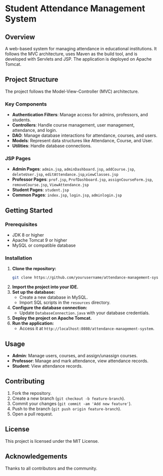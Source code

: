 # Student Attendance Management System

## Overview

A web-based system for managing attendance in educational institutions. It follows the MVC architecture, uses Maven as the build tool, and is developed with Servlets and JSP. The application is deployed on Apache Tomcat.

## Project Structure

The project follows the Model-View-Controller (MVC) architecture.


### Key Components

- **Authentication Filters**: Manage access for admins, professors, and students.
- **Controllers**: Handle course management, user management, attendance, and login.
- **DAO**: Manage database interactions for attendance, courses, and users.
- **Models**: Represent data structures like Attendance, Course, and User.
- **Utilities**: Handle database connections.

### JSP Pages

- **Admin Pages**: `admin.jsp`, `adminDashboard.jsp`, `addCourse.jsp`, `deleteUser.jsp`, `editAttendance.jsp`,`viewClasses.jsp`
- **Professor Pages**: `prof.jsp`, `ProfDashboard.jsp`, `assignCourseForm.jsp`, `removeCourse.jsp`, `ViewAttendance.jsp`
- **Student Pages**: `student.jsp`
- **Common Pages**: `index.jsp`, `login.jsp`, `adminlogin.jsp`

## Getting Started

### Prerequisites

- JDK 8 or higher
- Apache Tomcat 9 or higher
- MySQL or compatible database

### Installation

1. **Clone the repository:**
    ```bash
    git clone https://github.com/yourusername/attendance-management-system.git
    ```
2. **Import the project into your IDE.**
3. **Set up the database:**
    - Create a new database in MySQL.
    - Import SQL scripts in the `resources` directory.
4. **Configure the database connection:**
    - Update `DatabaseConnection.java` with your database credentials.
5. **Deploy the project on Apache Tomcat.**
6. **Run the application:**
    - Access it at `http://localhost:8080/attendance-management-system`.

## Usage

- **Admin**: Manage users, courses, and assign/unassign courses.
- **Professor**: Manage and mark attendance, view attendance records.
- **Student**: View attendance records.

## Contributing

1. Fork the repository.
2. Create a new branch (`git checkout -b feature-branch`).
3. Commit your changes (`git commit -am 'Add new feature'`).
4. Push to the branch (`git push origin feature-branch`).
5. Open a pull request.

## License

This project is licensed under the MIT License.

## Acknowledgements

Thanks to all contributors and the community.


